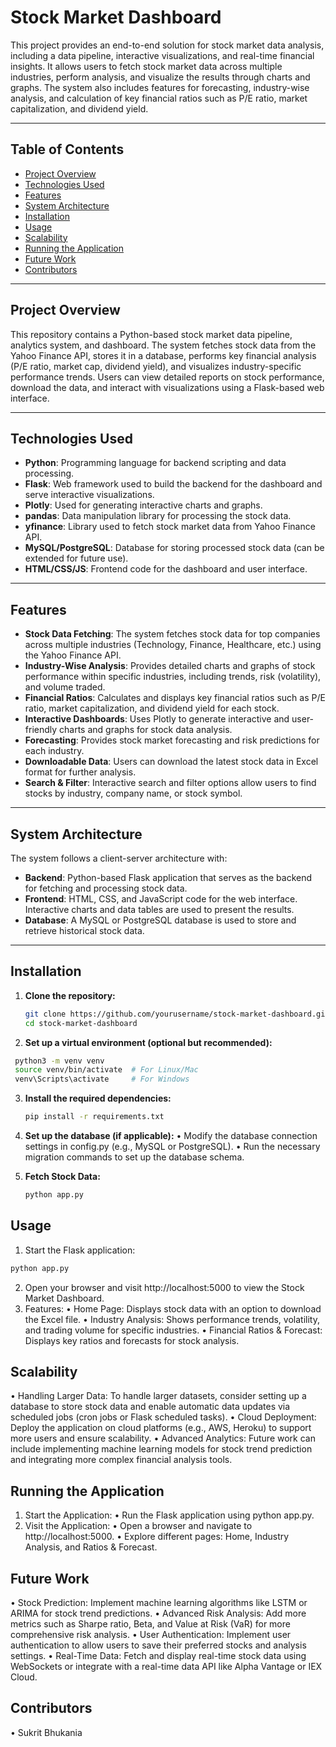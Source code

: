 # Stock Market Dashboard

This project provides an end-to-end solution for stock market data analysis, including a data pipeline, interactive visualizations, and real-time financial insights. It allows users to fetch stock market data across multiple industries, perform analysis, and visualize the results through charts and graphs. The system also includes features for forecasting, industry-wise analysis, and calculation of key financial ratios such as P/E ratio, market capitalization, and dividend yield.

---

## Table of Contents

- [Project Overview](#project-overview)
- [Technologies Used](#technologies-used)
- [Features](#features)
- [System Architecture](#system-architecture)
- [Installation](#installation)
- [Usage](#usage)
- [Scalability](#scalability)
- [Running the Application](#running-the-application)
- [Future Work](#future-work)
- [Contributors](#contributors)

---

## Project Overview

This repository contains a Python-based stock market data pipeline, analytics system, and dashboard. The system fetches stock data from the Yahoo Finance API, stores it in a database, performs key financial analysis (P/E ratio, market cap, dividend yield), and visualizes industry-specific performance trends. Users can view detailed reports on stock performance, download the data, and interact with visualizations using a Flask-based web interface.

---

## Technologies Used

- **Python**: Programming language for backend scripting and data processing.
- **Flask**: Web framework used to build the backend for the dashboard and serve interactive visualizations.
- **Plotly**: Used for generating interactive charts and graphs.
- **pandas**: Data manipulation library for processing the stock data.
- **yfinance**: Library used to fetch stock market data from Yahoo Finance API.
- **MySQL/PostgreSQL**: Database for storing processed stock data (can be extended for future use).
- **HTML/CSS/JS**: Frontend code for the dashboard and user interface.

---

## Features

- **Stock Data Fetching**: The system fetches stock data for top companies across multiple industries (Technology, Finance, Healthcare, etc.) using the Yahoo Finance API.
- **Industry-Wise Analysis**: Provides detailed charts and graphs of stock performance within specific industries, including trends, risk (volatility), and volume traded.
- **Financial Ratios**: Calculates and displays key financial ratios such as P/E ratio, market capitalization, and dividend yield for each stock.
- **Interactive Dashboards**: Uses Plotly to generate interactive and user-friendly charts and graphs for stock data analysis.
- **Forecasting**: Provides stock market forecasting and risk predictions for each industry.
- **Downloadable Data**: Users can download the latest stock data in Excel format for further analysis.
- **Search & Filter**: Interactive search and filter options allow users to find stocks by industry, company name, or stock symbol.

---

## System Architecture

The system follows a client-server architecture with:

- **Backend**: Python-based Flask application that serves as the backend for fetching and processing stock data.
- **Frontend**: HTML, CSS, and JavaScript code for the web interface. Interactive charts and data tables are used to present the results.
- **Database**: A MySQL or PostgreSQL database is used to store and retrieve historical stock data.

---

## Installation

1. **Clone the repository:**
   ```bash
   git clone https://github.com/yourusername/stock-market-dashboard.git
   cd stock-market-dashboard
   ```
2. **Set up a virtual environment (optional but recommended):**
  ```bash
   python3 -m venv venv
   source venv/bin/activate  # For Linux/Mac
   venv\Scripts\activate     # For Windows
  ```
3. **Install the required dependencies:**
   ```bash
   pip install -r requirements.txt
   ```
4. **Set up the database (if applicable):**
•	Modify the database connection settings in config.py (e.g., MySQL or PostgreSQL).
•	Run the necessary migration commands to set up the database schema.

5. **Fetch Stock Data:**
   ```bash
   python app.py
   ```
## Usage
1.	Start the Flask application:
   ```bash
   python app.py
   ```
2.	Open your browser and visit http://localhost:5000 to view the Stock Market Dashboard.
3.	Features:
	•	Home Page: Displays stock data with an option to download the Excel file.
	•	Industry Analysis: Shows performance trends, volatility, and trading volume for specific industries.
	•	Financial Ratios & Forecast: Displays key ratios and forecasts for stock analysis.

## Scalability
•	Handling Larger Data: To handle larger datasets, consider setting up a database to store stock data and enable automatic data updates via scheduled jobs (cron jobs or Flask scheduled tasks).
•	Cloud Deployment: Deploy the application on cloud platforms (e.g., AWS, Heroku) to support more users and ensure scalability.
•	Advanced Analytics: Future work can include implementing machine learning models for stock trend prediction and integrating more complex financial analysis tools.

## Running the Application
1.	Start the Application:
	•	Run the Flask application using python app.py.
2.	Visit the Application:
	•	Open a browser and navigate to http://localhost:5000.
	•	Explore different pages: Home, Industry Analysis, and Ratios & Forecast.

## Future Work
•	Stock Prediction: Implement machine learning algorithms like LSTM or ARIMA for stock trend predictions.
•	Advanced Risk Analysis: Add more metrics such as Sharpe ratio, Beta, and Value at Risk (VaR) for more comprehensive risk analysis.
•	User Authentication: Implement user authentication to allow users to save their preferred stocks and analysis settings.
•	Real-Time Data: Fetch and display real-time stock data using WebSockets or integrate with a real-time data API like Alpha Vantage or IEX Cloud.

## Contributors
•	Sukrit Bhukania
